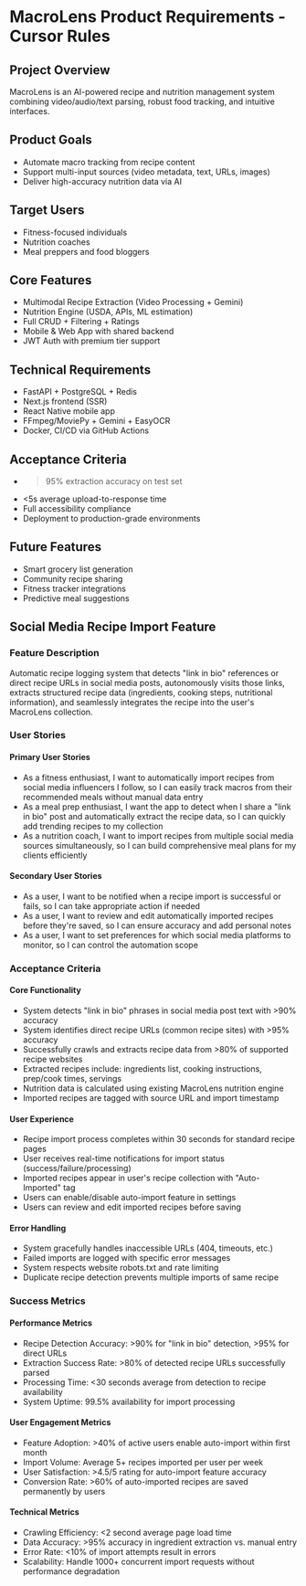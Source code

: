 # MacroLens Product Requirements - Cursor Rules

## Project Overview
MacroLens is an AI-powered recipe and nutrition management system combining video/audio/text parsing, robust food tracking, and intuitive interfaces.

## Product Goals
- Automate macro tracking from recipe content
- Support multi-input sources (video metadata, text, URLs, images)
- Deliver high-accuracy nutrition data via AI

## Target Users
- Fitness-focused individuals
- Nutrition coaches
- Meal preppers and food bloggers

## Core Features
- Multimodal Recipe Extraction (Video Processing + Gemini)
- Nutrition Engine (USDA, APIs, ML estimation)
- Full CRUD + Filtering + Ratings
- Mobile & Web App with shared backend
- JWT Auth with premium tier support

## Technical Requirements
- FastAPI + PostgreSQL + Redis
- Next.js frontend (SSR)
- React Native mobile app
- FFmpeg/MoviePy + Gemini + EasyOCR
- Docker, CI/CD via GitHub Actions

## Acceptance Criteria
- >95% extraction accuracy on test set
- <5s average upload-to-response time
- Full accessibility compliance
- Deployment to production-grade environments

## Future Features
- Smart grocery list generation
- Community recipe sharing
- Fitness tracker integrations
- Predictive meal suggestions

## Social Media Recipe Import Feature

### Feature Description
Automatic recipe logging system that detects "link in bio" references or direct recipe URLs in social media posts, autonomously visits those links, extracts structured recipe data (ingredients, cooking steps, nutritional information), and seamlessly integrates the recipe into the user's MacroLens collection.

### User Stories

#### Primary User Stories
- As a fitness enthusiast, I want to automatically import recipes from social media influencers I follow, so I can easily track macros from their recommended meals without manual data entry
- As a meal prep enthusiast, I want the app to detect when I share a "link in bio" post and automatically extract the recipe data, so I can quickly add trending recipes to my collection
- As a nutrition coach, I want to import recipes from multiple social media sources simultaneously, so I can build comprehensive meal plans for my clients efficiently

#### Secondary User Stories
- As a user, I want to be notified when a recipe import is successful or fails, so I can take appropriate action if needed
- As a user, I want to review and edit automatically imported recipes before they're saved, so I can ensure accuracy and add personal notes
- As a user, I want to set preferences for which social media platforms to monitor, so I can control the automation scope

### Acceptance Criteria

#### Core Functionality
- System detects "link in bio" phrases in social media post text with >90% accuracy
- System identifies direct recipe URLs (common recipe sites) with >95% accuracy
- Successfully crawls and extracts recipe data from >80% of supported recipe websites
- Extracted recipes include: ingredients list, cooking instructions, prep/cook times, servings
- Nutrition data is calculated using existing MacroLens nutrition engine
- Imported recipes are tagged with source URL and import timestamp

#### User Experience
- Recipe import process completes within 30 seconds for standard recipe pages
- User receives real-time notifications for import status (success/failure/processing)
- Imported recipes appear in user's recipe collection with "Auto-Imported" tag
- Users can enable/disable auto-import feature in settings
- Users can review and edit imported recipes before saving

#### Error Handling
- System gracefully handles inaccessible URLs (404, timeouts, etc.)
- Failed imports are logged with specific error messages
- System respects website robots.txt and rate limiting
- Duplicate recipe detection prevents multiple imports of same recipe

### Success Metrics

#### Performance Metrics
- Recipe Detection Accuracy: >90% for "link in bio" detection, >95% for direct URLs
- Extraction Success Rate: >80% of detected recipe URLs successfully parsed
- Processing Time: <30 seconds average from detection to recipe availability
- System Uptime: 99.5% availability for import processing

#### User Engagement Metrics
- Feature Adoption: >40% of active users enable auto-import within first month
- Import Volume: Average 5+ recipes imported per user per week
- User Satisfaction: >4.5/5 rating for auto-import feature accuracy
- Conversion Rate: >60% of auto-imported recipes are saved permanently by users

#### Technical Metrics
- Crawling Efficiency: <2 second average page load time
- Data Accuracy: >95% accuracy in ingredient extraction vs. manual entry
- Error Rate: <10% of import attempts result in errors
- Scalability: Handle 1000+ concurrent import requests without performance degradation
